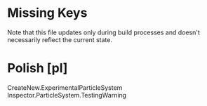 # Missing Keys
Note that this file updates only during build processes and doesn't necessarily reflect the current state.

# Polish [pl]
CreateNew.ExperimentalParticleSystem  
Inspector.ParticleSystem.TestingWarning  

